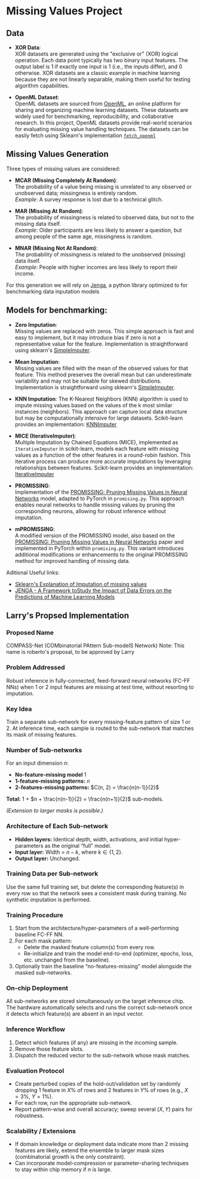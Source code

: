 # Missing Values Project

## Data

- **XOR Data**:  
    XOR datasets are generated using the "exclusive or" (XOR) logical operation. Each data point typically has two binary input features. The output label is 1 if exactly one input is 1 (i.e., the inputs differ), and 0 otherwise. XOR datasets are a classic example in machine learning because they are not linearly separable, making them useful for testing algorithm capabilities.

- **OpenML Dataset**:  
    OpenML datasets are sourced from [OpenML](https://www.openml.org/), an online platform for sharing and organizing machine learning datasets. These datasets are widely used for benchmarking, reproducibility, and collaborative research. In this project, OpenML datasets provide real-world scenarios for evaluating missing value handling techniques. The datasets can be easily fetch using Sklearn's implementation [`fetch_openml`](https://scikit-learn.org/stable/modules/generated/sklearn.datasets.fetch_openml.html)

## Missing Values Generation

Three types of missing values are considered:

- **MCAR (Missing Completely At Random)**:  
    The probability of a value being missing is unrelated to any observed or unobserved data; missingness is entirely random.  
    *Example*: A survey response is lost due to a technical glitch.

- **MAR (Missing At Random)**:  
    The probability of missingness is related to observed data, but not to the missing data itself.  
    *Example*: Older participants are less likely to answer a question, but among people of the same age, missingness is random.

- **MNAR (Missing Not At Random)**:  
    The probability of missingness is related to the unobserved (missing) data itself.  
    *Example*: People with higher incomes are less likely to report their income.

For this generation we will rely on [Jenga](https://github.com/schelterlabs/jenga), a python library optimized to for benchmarking data inputation models

## Models for benchmarking:

- **Zero Imputation**:  
    Missing values are replaced with zeros. This simple approach is fast and easy to implement, but it may introduce bias if zero is not a representative value for the feature. Implementation is straightforward using sklearn's [SimpleImputer](https://scikit-learn.org/stable/modules/generated/sklearn.impute.SimpleImputer.html#sklearn.impute.SimpleImputer).

- **Mean Imputation**:  
    Missing values are filled with the mean of the observed values for that feature. This method preserves the overall mean but can underestimate variability and may not be suitable for skewed distributions. Implementation is straightforward using sklearn's [SimpleImputer](https://scikit-learn.org/stable/modules/generated/sklearn.impute.SimpleImputer.html#sklearn.impute.SimpleImputer).

- **KNN Imputation**:
    The K-Nearest Neighbors (KNN) algorithm is used to impute missing values based on the values of the k most similar instances (neighbors). This approach can capture local data structure but may be computationally intensive for large datasets. Scikit-learn provides an implementation: [KNNImputer](https://scikit-learn.org/stable/modules/generated/sklearn.impute.KNNImputer.html#sklearn.impute.KNNImputer)

- **MICE (IterativeImputer)**:  
    Multiple Imputation by Chained Equations (MICE), implemented as `IterativeImputer` in scikit-learn, models each feature with missing values as a function of the other features in a round-robin fashion. This iterative process can produce more accurate imputations by leveraging relationships between features. Scikit-learn provides an implementation: [IterativeImputer](https://scikit-learn.org/stable/modules/generated/sklearn.impute.IterativeImputer.html#sklearn.impute.IterativeImputer)

- **PROMISSING**:  
    Implementation of the [PROMISSING: Pruning Missing Values in Neural Networks](https://arxiv.org/abs/2206.01640) model, adapted to PyTorch in `promising.py`. This approach enables neural networks to handle missing values by pruning the corresponding neurons, allowing for robust inference without imputation.

- **mPROMISSING**:  
    A modified version of the PROMISSING model, also based on the [PROMISSING: Pruning Missing Values in Neural Networks](https://arxiv.org/abs/2206.01640) paper and implemented in PyTorch within `promising.py`. This variant introduces additional modifications or enhancements to the original PROMISSING method for improved handling of missing data.

Aditional Useful links: 
- [Sklearn's Explanation of Imputation of missing values](https://scikit-learn.org/stable/modules/impute.html) 
- [JENGA - A Framework toStudy the Impact of Data Errors on the Predictions of Machine Learning Models](https://openproceedings.org/2021/conf/edbt/p134.pdf)

## Larry's Propsed Implementation
### Proposed Name
COMPASS-Net (COMbinatorial PAttern Sub-modelS Network)
Note: This name is roberto's proposal, to be approved by Larry

### Problem Addressed
Robust inference in fully-connected, feed-forward neural networks (FC-FF NNs) when 1 or 2 input features are missing at test time, without resorting to imputation.

### Key Idea
Train a separate sub-network for every missing-feature pattern of size 1 or 2. At inference time, each sample is routed to the sub-network that matches its mask of missing features.

### Number of Sub-networks
For an input dimension $n$:
- **No-feature-missing model** 1
- **1-feature-missing patterns:** $n$
- **2-features-missing patterns:** $C(n, 2) = \frac{n(n-1)}{2}$

**Total:** 1 + $n + \frac{n(n-1)}{2} = \frac{n(n+1)}{2}$ sub-models.

*(Extension to larger masks is possible.)*

### Architecture of Each Sub-network
- **Hidden layers:** Identical depth, width, activations, and initial hyper-parameters as the original “full” model.
- **Input layer:** Width = $n - k$, where $k \in \{1, 2\}$.
- **Output layer:** Unchanged.

### Training Data per Sub-network
Use the same full training set, but delete the corresponding feature(s) in every row so that the network sees a consistent mask during training. No synthetic imputation is performed.

### Training Procedure
1. Start from the architecture/hyper-parameters of a well-performing baseline FC-FF NN.
2. For each mask pattern:
    - Delete the masked feature column(s) from every row.
    - Re-initialize and train the model end-to-end (optimizer, epochs, loss, etc. unchanged from the baseline).
3. Optionally train the baseline “no-features-missing” model alongside the masked sub-networks.

### On-chip Deployment
All sub-networks are stored simultaneously on the target inference chip. The hardware automatically selects and runs the correct sub-network once it detects which feature(s) are absent in an input vector.

### Inference Workflow
1. Detect which features (if any) are missing in the incoming sample.
2. Remove those feature slots.
3. Dispatch the reduced vector to the sub-network whose mask matches.

### Evaluation Protocol
- Create perturbed copies of the hold-out/validation set by randomly dropping 1 feature in $X\%$ of rows and 2 features in $Y\%$ of rows (e.g., $X = 3\%$, $Y = 1\%$).
- For each row, run the appropriate sub-network.
- Report pattern-wise and overall accuracy; sweep several $(X, Y)$ pairs for robustness.

### Scalability / Extensions
- If domain knowledge or deployment data indicate more than 2 missing features are likely, extend the ensemble to larger mask sizes (combinatorial growth is the only constraint).
- Can incorporate model-compression or parameter-sharing techniques to stay within chip memory if $n$ is large.


